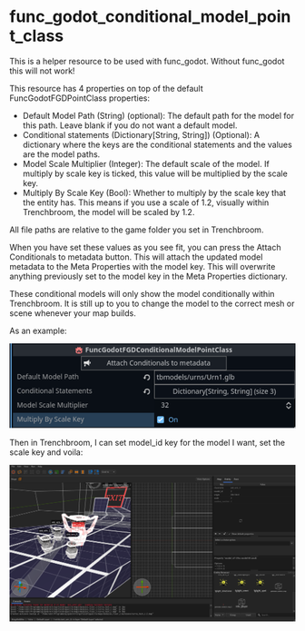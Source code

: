 # func_godot_conditional_model_point_class

This is a helper resource to be used with func_godot. Without func_godot this will not work!

This resource has 4 properties on top of the default FuncGodotFGDPointClass properties:

- Default Model Path (String) (optional): The default path for the model for this path. Leave blank if you do not want a default model.
- Conditional statements (Dictionary[String, String]) (Optional): A dictionary where the keys are the conditional statements and the values are the model paths.
- Model Scale Multiplier (Integer): The default scale of the model. If multiply by scale key is ticked, this value will be multiplied by the scale key.
- Multiply By Scale Key (Bool): Whether to multiply by the scale key that the entity has. This means if you use a scale of 1.2, visually within Trenchbroom, the model will be scaled by 1.2.

All file paths are relative to the game folder you set in Trenchbroom.

When you have set these values as you see fit, you can press the Attach Conditionals to metadata button. This will attach the updated model metadata to the Meta Properties with the model key. This will overwrite anything previously set to the model key in the Meta Properties dictionary.

These conditional models will only show the model conditionally within Trenchbroom. It is still up to you to change the model to the correct mesh or scene whenever your map builds.

As an example:

![Class image](./conditionalclassimg.png)

Then in Trenchbroom, I can set model_id key for the model I want, set the scale key and voila:

![Trenchbroom image](./tbimg.png)
